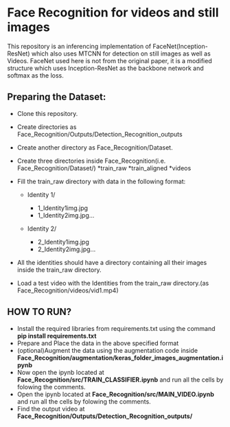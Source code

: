 # Face Recognition for videos and still images
This repository is an inferencing implementation of FaceNet(Inception-ResNet) which also uses MTCNN for detection on still images as well as Videos.
FaceNet used here is not from the original paper, it is a modified structure which uses Inception-ResNet as the backbone network and softmax as the loss.

## Preparing the Dataset:
* Clone this repository.
* Create directories as Face_Recognition/Outputs/Detection_Recognition_outputs
* Create another directory as Face_Recognition/Dataset.
* Create three directories inside Face_Recognition(i.e. Face_Recognition/Dataset/)
  *train_raw
  *train_aligned
  *videos
* Fill the train_raw directory with data in the following format:
  * Identity 1/
    * 1_Identity1img.jpg
    * 1_Identity2img.jpg...
    
  * Identity 2/
    * 2_Identity1img.jpg
    * 2_Identity2img.jpg...
    
* All the identities should have a directory containing all their images inside the train_raw directory.
* Load a test video with the Identities from the train_raw directory.(as Face_Recognition/videos/vid1.mp4)

## HOW TO RUN?

* Install the required libraries from requirements.txt using the command **pip install requirements.txt**
* Prepare and Place the data in the above specified format
* (optional)Augment the data using the augmentation code inside **Face_Recognition/augmentation/keras_folder_images_augmentation.ipynb**
* Now open the ipynb located at **Face_Recognition/src/TRAIN_CLASSIFIER.ipynb** and run all the cells by folowing the comments.
* Open the ipynb  located at **Face_Recognition/src/MAIN_VIDEO.ipynb** and run all the cells by folowing the comments.
* Find the output video at **Face_Recognition/Outputs/Detection_Recognition_outputs/**
